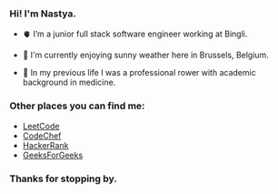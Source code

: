 ### Hi! I'm Nastya.

- 🫀 I’m a junior full stack software engineer working at Bingli.

- 🔭 I'm currently enjoying sunny weather here in Brussels, Belgium. 

- 🦾 In my previous life I was a professional rower with academic background in medicine.

### Other places you can find me:
- [LeetCode][leetcode]
- [CodeChef][codechef]
- [HackerRank][hackerrank]
- [GeeksForGeeks][gfg]

[leetcode]: https://leetcode.com/yanina-nas/
[codechef]: https://www.codechef.com/users/sia_ch
[hackerrank]: https://www.hackerrank.com/plainwhiteyoghu1
[gfg]: https://auth.geeksforgeeks.org/user/plainwhiteyoghurt

### Thanks for stopping by.
